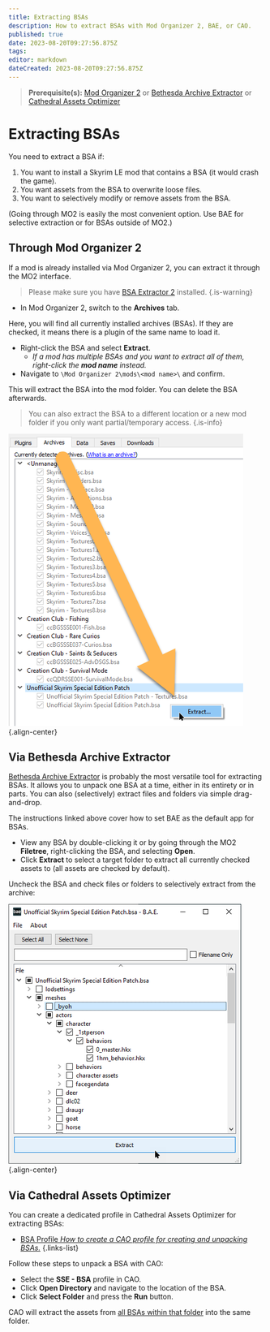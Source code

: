```yaml
---
title: Extracting BSAs
description: How to extract BSAs with Mod Organizer 2, BAE, or CAO.
published: true
date: 2023-08-20T09:27:56.875Z
tags: 
editor: markdown
dateCreated: 2023-08-20T09:27:56.875Z
---
```


> **Prerequisite(s):** [Mod Organizer 2](/mo2) or [Bethesda Archive Extractor](/tools/bae) or [Cathedral Assets Optimizer](/tools/cao)

# Extracting BSAs

You need to extract a BSA if:

1. You want to install a Skyrim LE mod that contains a BSA (it would crash the game).
2. You want assets from the BSA to overwrite loose files.
3. You want to selectively modify or remove assets from the BSA.

(Going through MO2 is easily the most convenient option. Use BAE for selective extraction or for BSAs outside of MO2.)

## Through Mod Organizer 2

If a mod is already installed via Mod Organizer 2, you can extract it through the MO2 interface.

> Please make sure you have [BSA Extractor 2](/mo2/bsa-extractor-2) installed. 
{.is-warning}

- In Mod Organizer 2, switch to the **Archives** tab.

Here, you will find all currently installed archives (BSAs). If they are checked, it means there is a plugin of the same name to load it.

- Right-click the BSA and select **Extract**.
  - *If a mod has multiple BSAs and you want to extract all of them, right-click the **mod name** instead.*
- Navigate to `\Mod Organizer 2\mods\<mod name>\` and confirm.

This will extract the BSA into the mod folder. You can delete the BSA afterwards.

> You can also extract the BSA to a different location or a new mod folder if you only want partial/temporary access.
{.is-info}

![extract-through-mo2.png](/guides-tutorials/extract-through-mo2.png){.align-center}

## Via Bethesda Archive Extractor

[Bethesda Archive Extractor](/tools/bae) is probably the most versatile tool for extracting BSAs. It allows you to unpack one BSA at a time, either in its entirety or in parts. You can also (selectively) extract files and folders via simple drag-and-drop.

The instructions linked above cover how to set BAE as the default app for BSAs. 

- View any BSA by double-clicking it or by going through the MO2 **Filetree**, right-clicking the BSA, and selecting **Open**.
- Click **Extract** to select a target folder to extract all currently checked assets to (all assets are checked by default).

Uncheck the BSA and check files or folders to selectively extract from the archive:

![bae-selective-extraction.png](/guides-tutorials/bae-selective-extraction.png){.align-center}

## Via Cathedral Assets Optimizer

You can create a dedicated profile in Cathedral Assets Optimizer for extracting BSAs:

- [BSA Profile *How to create a CAO profile for creating and unpacking BSAs.*](/tools/cao/bsa-profile)
{.links-list}

Follow these steps to unpack a BSA with CAO:

- Select the **SSE - BSA** profile in CAO.
- Click **Open Directory** and navigate to the location of the BSA.
- Click **Select Folder** and press the **Run** button.

CAO will extract the assets from <u>all BSAs within that folder</u> into the same folder.